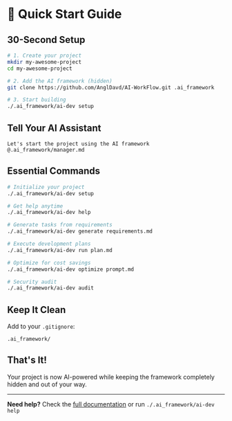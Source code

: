 # 🚀 Quick Start Guide

## 30-Second Setup

```bash
# 1. Create your project
mkdir my-awesome-project
cd my-awesome-project

# 2. Add the AI framework (hidden)
git clone https://github.com/AnglDavd/AI-WorkFlow.git .ai_framework

# 3. Start building
./.ai_framework/ai-dev setup
```

## Tell Your AI Assistant

```
Let's start the project using the AI framework @.ai_framework/manager.md
```

## Essential Commands

```bash
# Initialize your project
./.ai_framework/ai-dev setup

# Get help anytime
./.ai_framework/ai-dev help

# Generate tasks from requirements
./.ai_framework/ai-dev generate requirements.md

# Execute development plans
./.ai_framework/ai-dev run plan.md

# Optimize for cost savings
./.ai_framework/ai-dev optimize prompt.md

# Security audit
./.ai_framework/ai-dev audit
```

## Keep It Clean

Add to your `.gitignore`:
```
.ai_framework/
```

## That's It! 

Your project is now AI-powered while keeping the framework completely hidden and out of your way.

---

**Need help?** Check the [full documentation](README.md) or run `./.ai_framework/ai-dev help`